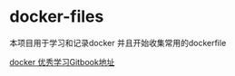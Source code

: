 # docker-files

本项目用于学习和记录docker 并且开始收集常用的dockerfile 

[docker 优秀学习Gitbook地址](https://www.gitbook.com/book/yeasy/docker_practice/details)
